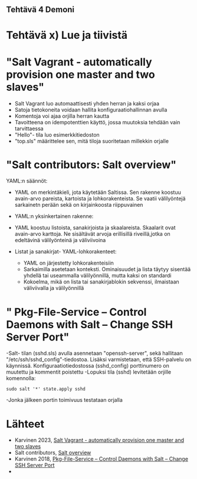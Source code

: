 ## Tehtävä 4 Demoni

# Tehtävä x) Lue ja tiivistä

# "Salt Vagrant - automatically provision one master and two slaves"

- Salt Vagrant luo automaattisesti yhden herran ja kaksi orjaa
- Satoja tietokoneita voidaan hallita konfiguraatiohallinnan avulla
- Komentoja voi ajaa orjilla herran kautta
- Tavoitteena on idempotenttien käyttö, jossa muutoksia tehdään vain tarvittaessa
-  "Hello"- tila luo esimerkkitiedoston
-  "top.sls" määrittelee sen, mitä tiloja suoritetaan millekkin orjalle

  # "Salt contributors: Salt overview"

YAML:n säännöt:
- YAML on merkintäkieli, jota käytetään Saltissa. Sen rakenne koostuu avain-arvo pareista, kartoista ja lohkorakenteista. Se vaatii välilyöntejä sarkainetn perään sekä on kirjainkoosta riippuvainen

- YAML:n yksinkertainen rakenne:
-  YAML koostuu listoista, sanakirjoista ja skaalareista. Skaalarit ovat avain-arvo karttoja. Ne sisältävät arvoja erillisillä riveillä,jotka on edeltävinä välilyönteinä ja väliviivoina
 - Listat ja sanakirjat- YAML-lohkorakenteet:
   - YAML on järjestetty lohkorakenteisiin
    - Sarkaimilla asetetaan konteksti. Ominaisuudet ja lista täytyy sisentää yhdellä tai useammalla välilyönnillä, mutta kaksi on standardi
    - Kokoelma, mikä on lista tai sanakirjablokin sekvenssi, ilmaistaan väliviivalla ja välilyönnillä

 # " Pkg-File-Service – Control Daemons with Salt – Change SSH Server Port"

-Salt- tilan (sshd.sls) avulla asennetaan "openssh-server", sekä hallitaan "/etc/ssh/sshd_config"-tiedostoa. Lisäksi varmistetaan, että SSH-palvelu on käynnissä. Konfiguraatiotiedostossa (sshd_config) porttinumero on muutettu ja kommentit poistettu
-Lopuksi tila (sshd) levitetään orjille komennolla:
```
sudo salt '*' state.apply sshd
```
-Jonka jälkeen portin toimivuus testataan orjalla

# Lähteet

- Karvinen 2023, [Salt Vagrant - automatically provision one master and two slaves](https://terokarvinen.com/2023/salt-vagrant/#infra-as-code---your-wishes-as-a-text-file)
- Salt contributors, [Salt overview](https://docs.saltproject.io/salt/user-guide/en/latest/topics/overview.html#rules-of-yaml)
- Karvinen 2018, [Pkg-File-Service – Control Daemons with Salt – Change SSH Server Port](https://terokarvinen.com/2018/04/03/pkg-file-service-control-daemons-with-salt-change-ssh-server-port/?fromSearch=karvinen%20salt%20ssh)
- 
